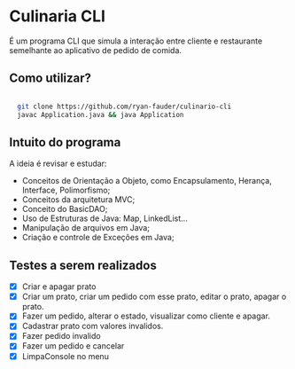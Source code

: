 # Culinaria CLI

É um programa CLI que simula a interação entre cliente e restaurante semelhante ao aplicativo de pedido de comida.

## Como utilizar?

```sh

  git clone https://github.com/ryan-fauder/culinario-cli
  javac Application.java && java Application

```


## Intuito do programa

A ideia é revisar e estudar:

- Conceitos de Orientação a Objeto, como Encapsulamento, Herança, Interface, Polimorfismo;
- Conceitos da arquitetura MVC;
- Conceito do BasicDAO;
- Uso de Estruturas de Java: Map, LinkedList...
- Manipulação de arquivos em Java;
- Criação e controle de Exceções em Java;

## Testes a serem realizados

- [X] Criar e apagar prato
- [X] Criar um prato, criar um pedido com esse prato, editar o prato, apagar o prato.
- [X] Fazer um pedido, alterar o estado, visualizar como cliente e apagar.
- [X] Cadastrar prato com valores invalidos.
- [X] Fazer pedido invalido
- [X] Fazer um pedido e cancelar
- [X] LimpaConsole no menu
